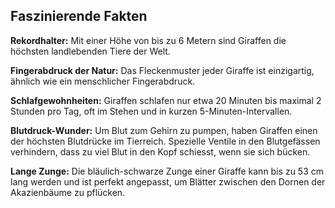 ## Faszinierende Fakten

**Rekordhalter:** Mit einer Höhe von bis zu 6 Metern sind Giraffen die höchsten landlebenden Tiere der Welt.

**Fingerabdruck der Natur:** Das Fleckenmuster jeder Giraffe ist einzigartig, ähnlich wie ein menschlicher Fingerabdruck.

**Schlafgewohnheiten:** Giraffen schlafen nur etwa 20 Minuten bis maximal 2 Stunden pro Tag, oft im Stehen und in kurzen 5-Minuten-Intervallen.

**Blutdruck-Wunder:** Um Blut zum Gehirn zu pumpen, haben Giraffen einen der höchsten Blutdrücke im Tierreich. Spezielle Ventile in den Blutgefässen verhindern, dass zu viel Blut in den Kopf schiesst, wenn sie sich bücken.

**Lange Zunge:** Die bläulich-schwarze Zunge einer Giraffe kann bis zu 53 cm lang werden und ist perfekt angepasst, um Blätter zwischen den Dornen der Akazienbäume zu pflücken.